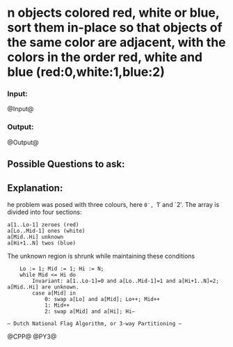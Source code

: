 # n objects colored red, white or blue, sort them in-place so that objects of the same color are adjacent, with the colors in the order red, white and blue (red:0,white:1,blue:2) 

### Input:
@Input@
### Output:
@Output@


## Possible Questions to ask:


## Explanation:
he problem was posed with three colours, here `0′, `1′ and `2′. The array is divided into four sections:

    a[1..Lo-1] zeroes (red)
    a[Lo..Mid-1] ones (white)
    a[Mid..Hi] unknown
    a[Hi+1..N] twos (blue)

The unknown region is shrunk while maintaining these conditions

        Lo := 1; Mid := 1; Hi := N;
        while Mid <= Hi do
            Invariant: a[1..Lo-1]=0 and a[Lo..Mid-1]=1 and a[Hi+1..N]=2; a[Mid..Hi] are unknown.
            case a[Mid] in
                0: swap a[Lo] and a[Mid]; Lo++; Mid++
                1: Mid++
                2: swap a[Mid] and a[Hi]; Hi–

    — Dutch National Flag Algorithm, or 3-way Partitioning — 


@CPP@
@PY3@

